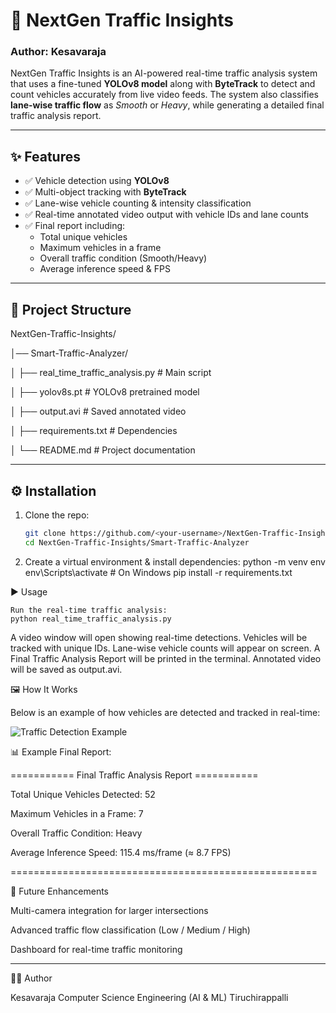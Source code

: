 # 🚦 NextGen Traffic Insights  

### Author: Kesavaraja  

NextGen Traffic Insights is an AI-powered real-time traffic analysis system that uses a fine-tuned **YOLOv8 model** along with **ByteTrack** to detect and count vehicles accurately from live video feeds. The system also classifies **lane-wise traffic flow** as *Smooth* or *Heavy*, while generating a detailed final traffic analysis report.  

---

## ✨ Features  
- ✅ Vehicle detection using **YOLOv8**  
- ✅ Multi-object tracking with **ByteTrack**  
- ✅ Lane-wise vehicle counting & intensity classification  
- ✅ Real-time annotated video output with vehicle IDs and lane counts  
- ✅ Final report including:  
  - Total unique vehicles  
  - Maximum vehicles in a frame  
  - Overall traffic condition (Smooth/Heavy)  
  - Average inference speed & FPS  

---

## 📂 Project Structure  
NextGen-Traffic-Insights/

│── Smart-Traffic-Analyzer/

│ ├── real_time_traffic_analysis.py # Main script

│ ├── yolov8s.pt # YOLOv8 pretrained model

│ ├── output.avi # Saved annotated video

│ ├── requirements.txt # Dependencies

│ └── README.md # Project documentation

---

## ⚙️ Installation  

1. Clone the repo:  
   ```bash
   git clone https://github.com/<your-username>/NextGen-Traffic-Insights.git
   cd NextGen-Traffic-Insights/Smart-Traffic-Analyzer

2. Create a virtual environment & install dependencies:
   python -m venv env
   env\Scripts\activate   # On Windows
   pip install -r requirements.txt

▶️ Usage

    Run the real-time traffic analysis:
    python real_time_traffic_analysis.py
    
  A video window will open showing real-time detections.
  Vehicles will be tracked with unique IDs.
  Lane-wise vehicle counts will appear on screen.
  A Final Traffic Analysis Report will be printed in the terminal.
  Annotated video will be saved as output.avi.
  
🖼️ How It Works

   Below is an example of how vehicles are detected and tracked in real-time:
    
   ![Traffic Detection Example](traffic_detection.png)
    
    
📊 Example Final Report:

  =========== Final Traffic Analysis Report ===========
  
  Total Unique Vehicles Detected: 52
    
  Maximum Vehicles in a Frame: 7
    
  Overall Traffic Condition: Heavy
    
  Average Inference Speed: 115.4 ms/frame (≈ 8.7 FPS)
    
 =====================================================

🔮 Future Enhancements

  Multi-camera integration for larger intersections
  
  Advanced traffic flow classification (Low / Medium / High)
  
  Dashboard for real-time traffic monitoring

---

🧑‍💻 Author

Kesavaraja
Computer Science Engineering (AI & ML)
Tiruchirappalli

   
